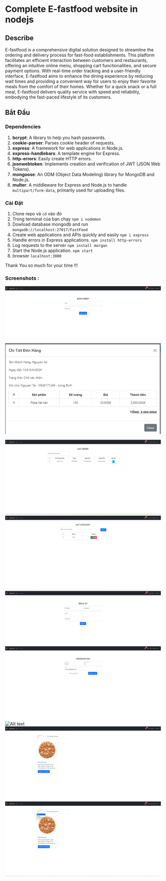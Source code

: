 
# Complete E-fastfood website in nodejs

## Describe

E-fastfood is a comprehensive digital solution designed to streamline the ordering and delivery process for fast-food establishments. This platform facilitates an efficient interaction between customers and restaurants, offering an intuitive online menu, shopping cart functionalities, and secure payment options. With real-time order tracking and a user-friendly interface, E-fastfood aims to enhance the dining experience by reducing wait times and providing a convenient way for users to enjoy their favorite meals from the comfort of their homes. Whether for a quick snack or a full meal, E-fastfood delivers quality service with speed and reliability, embodying the fast-paced lifestyle of its customers.

## Bắt Đầu

### Dependencies

1. **bcrypt**: A library to help you hash passwords.<br>
2. **cookie-parser**: Parses cookie header of requests.<br>
3. **express**: A framework for web applications in Node.js.<br>
4. **express-handlebars**: A template engine for Express.<br>
5. **http-errors**: Easily create HTTP errors.<br>
6. **jsonwebtoken**: Implements creation and verification of JWT (JSON Web Tokens).<br>
7. **mongoose**: An ODM (Object Data Modeling) library for MongoDB and Node.js.<br>
8. **multer**: A middleware for Express and Node.js to handle `multipart/form-data`, primarily used for uploading files.<br>



### Cài Đặt

1. Clone repo và `cd` vào đó
2. Trong terminal của bạn chạy `npm i nodemon`
3. Dowload database mongodb and run `mongodb://localhost:27017/FastFood`
4. Create web applications and APIs quickly and easily `npm i express`
5. Handle errors in Express applications. `npm install http-errors`
6. Log requests to the server `npm install morgan`
7. Start the Node.js application. `npm start`
8. browser `localhost:3000` 

Thank You so much for your time !!!


### Screenshots :
![Alt text](https://github.com/HuuTaiHighTech/fastfood_js/blob/e5c0e34fb961a76be3a785db10c9210b7000ef34/public/img1/z5330800952280_343c23cc2661ae1fe6342896f3530dbd.jpg)


![Chi Tiết Đơn Hàng](https://github.com/HuuTaiHighTech/fastfood_js/blob/e5c0e34fb961a76be3a785db10c9210b7000ef34/public/img1/z5330799530954_147826fe989b9dde57f0e2f0305424a7.jpg)

![List Order](https://github.com/HuuTaiHighTech/fastfood_js/blob/e5c0e34fb961a76be3a785db10c9210b7000ef34/public/img1/z5330799546387_be63c951383147b4b52f07c3194f529a.jpg)
![List Catagory](https://github.com/HuuTaiHighTech/fastfood_js/blob/e5c0e34fb961a76be3a785db10c9210b7000ef34/public/img1/z5330799546994_15cbdb565e6048fd081da56bc019489c.jpg)
![Alt text](https://github.com/HuuTaiHighTech/fastfood_js/blob/e5c0e34fb961a76be3a785db10c9210b7000ef34/public/img1/z5330800312977_e8a77d4a3d307b3cc3772718add200ad.jpg)

![Alt text](https://github.com/HuuTaiHighTech/fastfood_js/blob/e5c0e34fb961a76be3a785db10c9210b7000ef34/public/img1/z5330799553123_9894662b669b08871e760d1b2af2bc30.jpg)
![Alt text]((https://github.com/HuuTaiHighTech/fastfood_js/blob/e5c0e34fb961a76be3a785db10c9210b7000ef34/public/img1/z5330799639393_806b7de7b35ad788724a3ba9a6c2d2a7.jpg))
![Alt text](https://github.com/HuuTaiHighTech/fastfood_js/blob/e5c0e34fb961a76be3a785db10c9210b7000ef34/public/img1/z5330799698939_4ba0c0888b27c855c08af3fbdc53167b.jpg)
![Alt text](https://github.com/HuuTaiHighTech/fastfood_js/blob/e5c0e34fb961a76be3a785db10c9210b7000ef34/public/img1/z5330799703069_327db92ae6c06a6b6759d3fd6b7a5a58.jpg)





